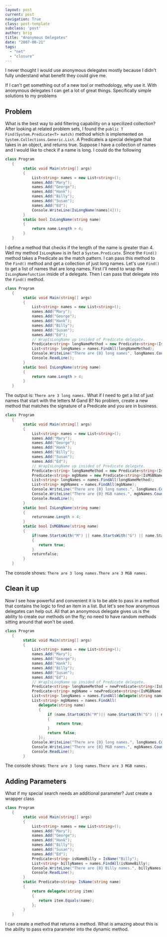 ```yaml
---
layout: post
current: post
navigation: True
class: post-template
subclass: 'post'
author: brig
title: "Anonymous Delegates"
date: "2007-08-21"
tags: 
  - "net"
  - "closure"
---
```


I never thought I would use anonymous delegates mostly because I didn't fully understand what benefit they could give me. 

If I can't get something out of a new tool or methodology, why use it. With anonymous delegates I can get a lot of great things. Specifically simple solutions to my problems

## Problem

What is the best way to add filtering capability on a specilized collection? After looking at related problem sets, I found the `public T Find(System.Predicate<T> match)` method which is implemented on `System.Collections.Generic.List`. A Predicateis a special delegate that takes in an object, and returns true. Suppose I have a collection of names and I would like to check if a name is long. I could do the following

```cs
class Program
   {
        static void Main(string[] args)
        {
            List<string> names = new List<string>();
            names.Add("Mary");
            names.Add("George");
            names.Add("Hank");
            names.Add("Billy");
            names.Add("Susan");
            names.Add("Ed");
            Console.WriteLine(IsLongName(names[4]));  
        }
        static bool IsLongName(string name)
        {
            return name.Length > 4;
        }
   }
```
  
I define a method that checks if the length of the name is greater than 4. Well my method `IsLongName` is in fact a `System.Predicate`. Since the `Find()` method takes a Predicate as the match pattern. I can pass this method to the `Find()` method and get a collection of just long names. Let's use `Find()` to get a list of names that are long names. First I'll need to wrap the `IsLongNamefunction` inside of a delegate. Then I can pass that delegate into the `Find()` method.  
  
```cs
class Program
   {
        static void Main(string[] args)
        {
            List<string> names = new List<string>();
            names.Add("Mary");
            names.Add("George");
            names.Add("Hank");
            names.Add("Billy");
            names.Add("Susan");
            names.Add("Ed");
            // WrapIsLongName up insided of Predicate delegate.
            Predicate<string> longNameMethod = new Predicate<string>(IsLongName);
            List<string> longNames = names.FindAll(longNameMethod);
            Console.WriteLine("There are {0} long names", longNames.Count);
            Console.ReadLine();
        }
        static bool IsLongName(string name)
        {
            return name.Length > 4;
        }
   }
```

The output is: `There are 3 long names.` What if I need to get a list of just names that start with the letters M Gand B? No problem, create a new method that matches the signature of a Predicate and you are in business.

```cs
class Program
   {
        static void Main(string[] args)
        {
            List<string> names = new List<string>();
            names.Add("Mary");
            names.Add("George");
            names.Add("Hank");
            names.Add("Billy");
            names.Add("Susan");
            names.Add("Ed");
            // WrapIsLongName up insided of Predicate delegate.
            Predicate<string> longNameMethod = new Predicate<string>(IsLongName);
            Predicate<string> mgbName = new Predicate<string>(IsMGBName);
            List<string> longNames = names.FindAll(longNameMethod);
            List<string> mgbNames = names.FindAll(mgbName);
            Console.WriteLine("There are {0} long names.", longNames.Count);
            Console.WriteLine("There are {0} MGB names.", mgbNames.Count);
            Console.ReadLine();
        }
        static bool IsLongName(string name)
        {
            returnname.Length > 4;
        }
        static bool IsMGBName(string name)
        {
            if(name.StartsWith("M") || name.StartsWith("G") || name.StartsWith("B"))
            {
               return true;
            }
            returnfalse;
        }
   }
```
  
The console shows: `There are 3 long names.There are 3 MGB names.`

## Clean it up

Now I see how powerful and convenient it is to be able to pass in a method that contains the logic to find an item in a list. But let's see how anonymous delegates can help out. All that an anonymous delegate gives us is the ability to create our methods on the fly; no need to have random methods sitting around that won't be used.  
  
```cs
class Program
   {
        static void Main(string[] args)
        {
            List<string> names = new List<string>();
            names.Add("Mary");
            names.Add("George");
            names.Add("Hank");
            names.Add("Billy");
            names.Add("Susan");
            names.Add("Ed");
            // WrapIsLongName up insided of Predicate delegate.
            Predicate<string> longNameMethod = newPredicate<string>(IsLongName);
            Predicate<string> mgbName = newPredicate<string>(IsMGBName);
            List<string> longNames = names.FindAll(delegate(string name) { return name.Length > 4; });
            List<string> mgbNames = names.FindAll(
               delegate(string name)
               {
                   if (name.StartsWith("M")|| name.StartsWith("G") || name.StartsWith("B"))
                   {
                       return true;
                   }
                   return false;
               });
            Console.WriteLine("There are {0} long names.", longNames.Count);
            Console.WriteLine("There are {0} MGB names.", mgbNames.Count);
            Console.ReadLine();
        }
```
  
The console shows: `There are 3 long names.There are 3 MGB names.`

## Adding Parameters

What if my special search needs an additional parameter? Just create a wrapper class  

```cs
class Program
   {
        static void Main(string[] args)
        {
            List<string> names = new List<string>();
            names.Add("Mary");
            names.Add("George");
            names.Add("Hank");
            names.Add("Billy");
            names.Add("Susan");
            names.Add("Ed");
            Predicate<string> isNameBilly = IsName("Billy");
            List<string> billyNames = names.FindAll(isNameBilly);
            Console.WriteLine("There are {0} Billy names.", billyNames.Count);
            Console.ReadLine();
        }
        static Predicate<string> IsName(string name)
        {
            return delegate(string item)
            {
               return item.Equals(name);
            };
        }
   }
```

I can create a method that returns a method. What is amazing about this is the ability to pass extra parameter into the dynamic method.
